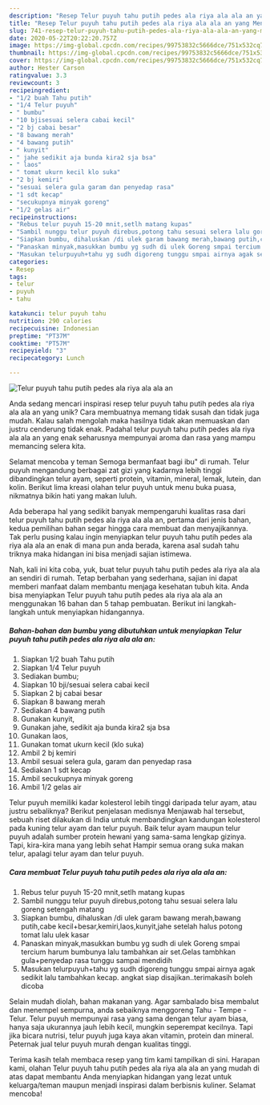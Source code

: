 ```yaml
---
description: "Resep Telur puyuh tahu putih pedes ala riya ala ala an yang Menggugah Selera"
title: "Resep Telur puyuh tahu putih pedes ala riya ala ala an yang Menggugah Selera"
slug: 741-resep-telur-puyuh-tahu-putih-pedes-ala-riya-ala-ala-an-yang-menggugah-selera
date: 2020-05-22T20:22:20.757Z
image: https://img-global.cpcdn.com/recipes/99753832c5666dce/751x532cq70/telur-puyuh-tahu-putih-pedes-ala-riya-ala-ala-an-foto-resep-utama.jpg
thumbnail: https://img-global.cpcdn.com/recipes/99753832c5666dce/751x532cq70/telur-puyuh-tahu-putih-pedes-ala-riya-ala-ala-an-foto-resep-utama.jpg
cover: https://img-global.cpcdn.com/recipes/99753832c5666dce/751x532cq70/telur-puyuh-tahu-putih-pedes-ala-riya-ala-ala-an-foto-resep-utama.jpg
author: Hester Carson
ratingvalue: 3.3
reviewcount: 3
recipeingredient:
- "1/2 buah Tahu putih"
- "1/4 Telur puyuh"
- " bumbu"
- "10 bjisesuai selera cabai kecil"
- "2 bj cabai besar"
- "8 bawang merah"
- "4 bawang putih"
- " kunyit"
- " jahe sedikit aja bunda kira2 sja bsa"
- " laos"
- " tomat ukurn kecil klo suka"
- "2 bj kemiri"
- "sesuai selera gula garam dan penyedap rasa"
- "1 sdt kecap"
- "secukupnya minyak goreng"
- "1/2 gelas air"
recipeinstructions:
- "Rebus telur puyuh 15-20 mnit,setlh matang kupas"
- "Sambil nunggu telur puyuh direbus,potong tahu sesuai selera lalu goreng setengah matang"
- "Siapkan bumbu, dihaluskan /di ulek garam bawang merah,bawang putih,cabe kecil+besar,kemiri,laos,kunyit,jahe setelah halus potong tomat lalu ulek kasar"
- "Panaskan minyak,masukkan bumbu yg sudh di ulek Goreng smpai tercium harum bumbunya lalu tambahkan air set.Gelas tambhkan gula+penyedap rasa tunggu sampai mendidih"
- "Masukan telurpuyuh+tahu yg sudh digoreng tunggu smpai airnya agak sedikit lalu tambahkan kecap. angkat siap disajikan..terimakasih boleh dicoba"
categories:
- Resep
tags:
- telur
- puyuh
- tahu

katakunci: telur puyuh tahu 
nutrition: 290 calories
recipecuisine: Indonesian
preptime: "PT37M"
cooktime: "PT57M"
recipeyield: "3"
recipecategory: Lunch

---
```



![Telur puyuh tahu putih pedes ala riya ala ala an](https://img-global.cpcdn.com/recipes/99753832c5666dce/751x532cq70/telur-puyuh-tahu-putih-pedes-ala-riya-ala-ala-an-foto-resep-utama.jpg)

Anda sedang mencari inspirasi resep telur puyuh tahu putih pedes ala riya ala ala an yang unik? Cara membuatnya memang tidak susah dan tidak juga mudah. Kalau salah mengolah maka hasilnya tidak akan memuaskan dan justru cenderung tidak enak. Padahal telur puyuh tahu putih pedes ala riya ala ala an yang enak seharusnya mempunyai aroma dan rasa yang mampu memancing selera kita.

Selamat mencoba y teman Semoga bermanfaat bagi ibu&#34; di rumah. Telur puyuh mengandung berbagai zat gizi yang kadarnya lebih tinggi dibandingkan telur ayam, seperti protein, vitamin, mineral, lemak, lutein, dan kolin. Berikut lima kreasi olahan telur puyuh untuk menu buka puasa, nikmatnya bikin hati yang makan luluh.

Ada beberapa hal yang sedikit banyak mempengaruhi kualitas rasa dari telur puyuh tahu putih pedes ala riya ala ala an, pertama dari jenis bahan, kedua pemilihan bahan segar hingga cara membuat dan menyajikannya. Tak perlu pusing kalau ingin menyiapkan telur puyuh tahu putih pedes ala riya ala ala an enak di mana pun anda berada, karena asal sudah tahu triknya maka hidangan ini bisa menjadi sajian istimewa.


Nah, kali ini kita coba, yuk, buat telur puyuh tahu putih pedes ala riya ala ala an sendiri di rumah. Tetap berbahan yang sederhana, sajian ini dapat memberi manfaat dalam membantu menjaga kesehatan tubuh kita. Anda bisa menyiapkan Telur puyuh tahu putih pedes ala riya ala ala an menggunakan 16 bahan dan 5 tahap pembuatan. Berikut ini langkah-langkah untuk menyiapkan hidangannya.

<!--inarticleads1-->

##### Bahan-bahan dan bumbu yang dibutuhkan untuk menyiapkan Telur puyuh tahu putih pedes ala riya ala ala an:

1. Siapkan 1/2 buah Tahu putih
1. Siapkan 1/4 Telur puyuh
1. Sediakan  bumbu;
1. Siapkan 10 bji/sesuai selera cabai kecil
1. Siapkan 2 bj cabai besar
1. Siapkan 8 bawang merah
1. Sediakan 4 bawang putih
1. Gunakan  kunyit,
1. Gunakan  jahe, sedikit aja bunda kira2 sja bsa
1. Gunakan  laos,
1. Gunakan  tomat ukurn kecil (klo suka)
1. Ambil 2 bj kemiri
1. Ambil sesuai selera gula, garam dan penyedap rasa
1. Sediakan 1 sdt kecap
1. Ambil secukupnya minyak goreng
1. Ambil 1/2 gelas air


Telur puyuh memiliki kadar kolesterol lebih tinggi daripada telur ayam, atau justru sebaliknya? Berikut penjelasan medisnya Menjawab hal tersebut, sebuah riset dilakukan di India untuk membandingkan kandungan kolesterol pada kuning telur ayam dan telur puyuh. Baik telur ayam maupun telur puyuh adalah sumber protein hewani yang sama-sama lengkap gizinya. Tapi, kira-kira mana yang lebih sehat Hampir semua orang suka makan telur, apalagi telur ayam dan telur puyuh. 

<!--inarticleads2-->

##### Cara membuat Telur puyuh tahu putih pedes ala riya ala ala an:

1. Rebus telur puyuh 15-20 mnit,setlh matang kupas
1. Sambil nunggu telur puyuh direbus,potong tahu sesuai selera lalu goreng setengah matang
1. Siapkan bumbu, dihaluskan /di ulek garam bawang merah,bawang putih,cabe kecil+besar,kemiri,laos,kunyit,jahe setelah halus potong tomat lalu ulek kasar
1. Panaskan minyak,masukkan bumbu yg sudh di ulek Goreng smpai tercium harum bumbunya lalu tambahkan air set.Gelas tambhkan gula+penyedap rasa tunggu sampai mendidih
1. Masukan telurpuyuh+tahu yg sudh digoreng tunggu smpai airnya agak sedikit lalu tambahkan kecap. angkat siap disajikan..terimakasih boleh dicoba


Selain mudah diolah, bahan makanan yang. Agar sambalado bisa membalut dan menempel sempurna, anda sebaiknya menggoreng Tahu - Tempe - Telur. Telur puyuh mempunyai rasa yang sama dengan telur ayam biasa, hanya saja ukurannya jauh lebih kecil, mungkin seperempat kecilnya. Tapi jika bicara nutrisi, telur puyuh juga kaya akan vitamin, protein dan mineral. Peternak jual telur puyuh murah dengan kualitas tinggi. 

Terima kasih telah membaca resep yang tim kami tampilkan di sini. Harapan kami, olahan Telur puyuh tahu putih pedes ala riya ala ala an yang mudah di atas dapat membantu Anda menyiapkan hidangan yang lezat untuk keluarga/teman maupun menjadi inspirasi dalam berbisnis kuliner. Selamat mencoba!
